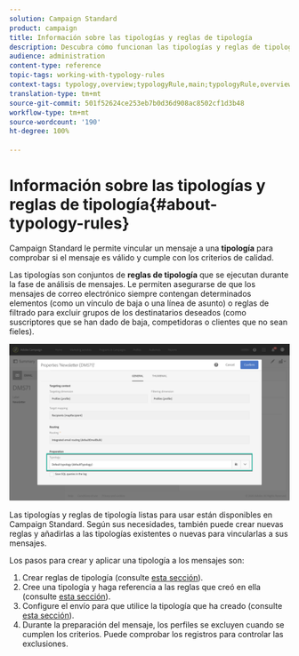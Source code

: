 ```yaml
---
solution: Campaign Standard
product: campaign
title: Información sobre las tipologías y reglas de tipología
description: Descubra cómo funcionan las tipologías y reglas de tipología en Adobe Campaign.
audience: administration
content-type: reference
topic-tags: working-with-typology-rules
context-tags: typology,overview;typologyRule,main;typologyRule,overview
translation-type: tm+mt
source-git-commit: 501f52624ce253eb7b0d36d908ac8502cf1d3b48
workflow-type: tm+mt
source-wordcount: '190'
ht-degree: 100%

---
```



# Información sobre las tipologías y reglas de tipología{#about-typology-rules}

Campaign Standard le permite vincular un mensaje a una **tipología** para comprobar si el mensaje es válido y cumple con los criterios de calidad.

Las tipologías son conjuntos de **reglas de tipología** que se ejecutan durante la fase de análisis de mensajes. Le permiten asegurarse de que los mensajes de correo electrónico siempre contengan determinados elementos (como un vínculo de baja o una línea de asunto) o reglas de filtrado para excluir grupos de los destinatarios deseados (como suscriptores que se han dado de baja, competidoras o clientes que no sean fieles).

![](assets/typology_messagelink.png)

Las tipologías y reglas de tipología listas para usar están disponibles en Campaign Standard. Según sus necesidades, también puede crear nuevas reglas y añadirlas a las tipologías existentes o nuevas para vincularlas a sus mensajes.

Los pasos para crear y aplicar una tipología a los mensajes son:

1. Crear reglas de tipología (consulte [esta sección](../../sending/using/managing-typology-rules.md#creating-a-typology-rule)).
1. Cree una tipología y haga referencia a las reglas que creó en ella (consulte [esta sección](../../sending/using/managing-typologies.md#creating-a-typology)).
1. Configure el envío para que utilice la tipología que ha creado (consulte [esta sección](../../sending/using/managing-typologies.md#applying-typologies-to-messages)).
1. Durante la preparación del mensaje, los perfiles se excluyen cuando se cumplen los criterios. Puede comprobar los registros para controlar las exclusiones.
